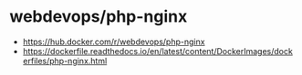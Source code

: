# webdevops/php-nginx
- https://hub.docker.com/r/webdevops/php-nginx
- https://dockerfile.readthedocs.io/en/latest/content/DockerImages/dockerfiles/php-nginx.html
